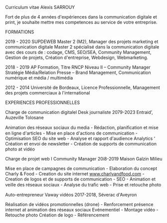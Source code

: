 Curriculum vitae Alexis SARROUY

Fort de plus de 4 années d'expériences dans la communication digitale et print, je souhaite mettre mes competences au service de votre entreprise.

FORMATIONS

2019 - 2020 SUPDEWEB Master 2 (M2), Manager des projets marketing et communication digitale
Master 2 spécialisé dans la communication digitale avec des cours de : codage, CMS, SEO/SEA, Community Management, Gestion de projets, Création d'entreprise, Webdesign, Webmarketing.

2018 - 2019 AP Formation, Titre RNCP Niveau II – Community Manager Stratégie Média/Relation Presse – Brand Management, Communication numérique et média / multimédia

2012 - 2014 Université de Bordeaux, Licence Professionnelle, Management des projets commerciaux à l'international

EXPERIENCES PROFESSIONNELLES

Charge de communication digitalel Desk journaliste
2079-2023 Entraid’, Auzeville Tolosane

Animation des réseaux sociaux du media - Rédaction, planiﬁcation et mise en ligne d'articles - Mise en place d'actions de communication - Optimisation SEO du site web - Analyse et rapport d'audience Analytics ‘ Création et envoi de newsletter - Création de supports de communication photo at vidéo

Charge de projet web I Community Manager
20i8-2019 Maison Galzin Milieu

Mise en place de campagnes de communication - Elaboration du concept Charly & Food - Creation du site internet www.charlyandfood.com - Creation de logos et de supports de communication - SEO - Animation et veille des réseaux sociaux - Analyse du traﬁc web - Prise et retouche photo

Auto-entrepreneur Vaway vidéos
2017-2018, Séverac d'Aveyron

Réalisation de vidéos promotionnelles (drone) - Renforcement présence internet at animation des réseaux sociaux Evénementiel - Montage vidéo -
Retouche photo Création de logo - Référencement

<!---
Alexsarr/Alexsarr is a ✨ special ✨ repository because its `README.md` (this file) appears on your GitHub profile.
You can click the Preview link to take a look at your changes.
--->
